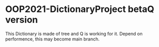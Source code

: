 # OOP2021-DictionaryProject betaQ version
This Dictionary is made of tree and Q is working for it.
Depend on performence, this may become main branch.

